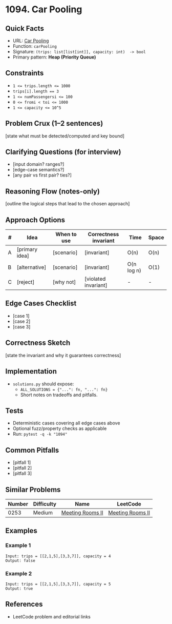 # 1094. Car Pooling

## Quick Facts

- URL: [Car Pooling](https://leetcode.com/problems/car-pooling/)
- Function: `carPooling`
- Signature: `(trips: list[list[int]], capacity: int)  -> bool`
- Primary pattern: **Heap (Priority Queue)**

## Constraints

- `1 <= trips.length <= 1000`
- `trips[i].length == 3`
- `1 <= numPassengersi <= 100`
- `0 <= fromi < toi <= 1000`
- `1 <= capacity <= 10^5`

## Problem Crux (1–2 sentences)

[state what must be detected/computed and key bound]

## Clarifying Questions (for interview)

- [input domain? ranges?]
- [edge-case semantics?]
- [any pair vs first pair? ties?]

## Reasoning Flow (notes-only)

[outline the logical steps that lead to the chosen approach]

## Approach Options

| # | Idea | When to use | Correctness invariant | Time | Space |
|---|------|-------------|-----------------------|------|-------|
| A | [primary idea] | [scenario] | [invariant] | O(n) | O(n) |
| B | [alternative] | [scenario] | [invariant] | O(n log n) | O(1) |
| C | [reject] | [why not] | [violated invariant] | - | - |

## Edge Cases Checklist

- [case 1]
- [case 2]
- [case 3]

## Correctness Sketch

[state the invariant and why it guarantees correctness]

## Implementation

- `solutions.py` should expose:
  - `ALL_SOLUTIONS = {"...": fn, "...": fn}`
  - Short notes on tradeoffs and pitfalls.

## Tests

- Deterministic cases covering all edge cases above
- Optional fuzz/property checks as applicable
- Run: `pytest -q -k "1094"`

## Common Pitfalls

- [pitfall 1]
- [pitfall 2]
- [pitfall 3]

## Similar Problems

| Number | Difficulty | Name | LeetCode |
|---|---|---|---|
| 0253 | Medium | [Meeting Rooms II](../0253-meeting-rooms-ii/readme.md) | [Meeting Rooms II](https://leetcode.com/problems/meeting-rooms-ii/) |

## Examples

### Example 1

```text
Input: trips = [[2,1,5],[3,3,7]], capacity = 4
Output: false
```

### Example 2

```text
Input: trips = [[2,1,5],[3,3,7]], capacity = 5
Output: true
```

## References

- LeetCode problem and editorial links
